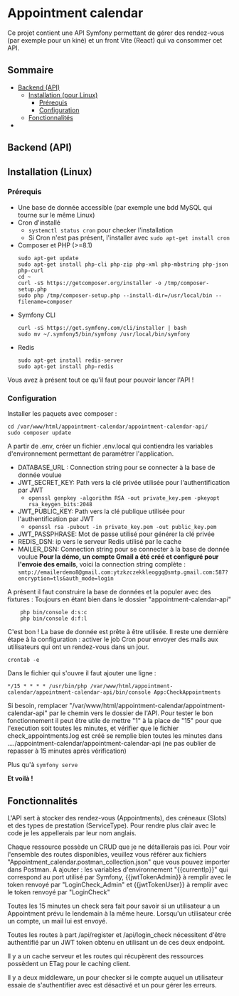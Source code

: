 # Appointment calendar

Ce projet contient une API Symfony permettant de gérer des rendez-vous (par exemple pour un kiné) et un front Vite (React) qui va consommer cet API.

## Sommaire
- [Backend (API)](#backend-api)
	- [Installation (pour Linux)](#installation-linux)
		- [Prérequis](#prérequis)
		- [Configuration](#configuration)
	- [Fonctionnalités](#fonctionnalités)
- 

## Backend (API)

## Installation (Linux)

### Prérequis
- Une base de donnée accessible (par exemple une bdd MySQL qui tourne sur le même Linux)
- Cron d'installé 
	- ``systemctl status cron`` pour checker l'installation
	- Si Cron n'est pas présent, l'installer avec `sudo apt-get install cron`
- Composer et PHP (>=8.1)
	```console
	sudo apt-get update
	sudo apt-get install php-cli php-zip php-xml php-mbstring php-json php-curl
	cd ~
	curl -sS https://getcomposer.org/installer -o /tmp/composer-setup.php
	sudo php /tmp/composer-setup.php --install-dir=/usr/local/bin --filename=composer
	```
- Symfony CLI
	```console
	curl -sS https://get.symfony.com/cli/installer | bash
	sudo mv ~/.symfony5/bin/symfony /usr/local/bin/symfony
	```
- Redis
	```console
	sudo apt-get install redis-server
	sudo apt-get install php-redis
	```
Vous avez à présent tout ce qu'il faut pour pouvoir lancer l'API !

### Configuration

Installer les paquets avec composer :
```console
cd /var/www/html/appointment-calendar/appointment-calendar-api/
sudo composer update
```

A partir de .env, créer un fichier .env.local qui contiendra les variables d'environnement permettant de paramétrer l'application.
- DATABASE_URL : Connection string pour se connecter à la base de donnée voulue
- JWT_SECRET_KEY: Path vers la clé privée utilisée pour l'authentification par JWT
	- `openssl genpkey -algorithm RSA -out private_key.pem -pkeyopt rsa_keygen_bits:2048`
- JWT_PUBLIC_KEY: Path vers la clé publique utilisée pour l'authentification par JWT
	- `openssl rsa -pubout -in private_key.pem -out public_key.pem`
- JWT_PASSPHRASE: Mot de passe utilisé pour générer la clé privée
- REDIS_DSN: ip vers le serveur Redis utilisé par le cache
- MAILER_DSN: Connection string pour se connecter à la base de donnée voulue
**Pour la démo, un compte Gmail a été créé et configuré pour l'envoie des emails**, voici la connection string complète : `smtp://emailerdemo8@gmail.com:ytzkzczekkleoggq@smtp.gmail.com:587?encryption=tls&auth_mode=login`

A présent il faut construire la base de données et la populer avec des fixtures :
Toujours en étant bien dans le dossier "appointment-calendar-api"
```console
	php bin/console d:s:c
	php bin/console d:f:l
```
C'est bon ! La base de donnée est prête à être utilisée.
Il reste une dernière étape à la configuration : activer le job Cron pour envoyer des mails aux utilisateurs qui ont un rendez-vous dans un jour.

    crontab -e
Dans le fichier qui s'ouvre il faut ajouter une ligne :

    */15 * * * * /usr/bin/php /var/www/html/appointment-calendar/appointment-calendar-api/bin/console App:CheckAppointments

Si besoin, remplacer "/var/www/html/appointment-calendar/appointment-calendar-api" par le chemin vers le dossier de l'API.
Pour tester le bon fonctionnement il peut être utile de mettre "1" à la place de "15" pour que l'execution soit toutes les minutes, et vérifier que le fichier check_appointments.log est créé se remplie bien toutes les minutes dans ..../appointment-calendar/appointment-calendar-api (ne pas oublier de repasser à 15 minutes après vérification)

Plus qu'à `symfony serve`

**Et voilà !**

## Fonctionnalités
L'API sert à stocker des rendez-vous (Appointments), des créneaux (Slots) et des types de prestation (ServiceType). Pour rendre plus clair avec le code je les appellerais par leur nom anglais.

Chaque ressource possède un CRUD que je ne détaillerais pas ici. Pour voir l'ensemble des routes disponibles, veuillez vous référer aux fichiers "Appointment_calendar.postman_collection.json" que vous pouvez importer dans Postman.
A ajouter : les variables d'environnement "{{currentIp}}" qui correspond au port utilisé par Symfony, {{jwtTokenAdmin}} à remplir avec le token renvoyé par "LoginCheck_Admin" et {{jwtTokenUser}}  à remplir avec le token renvoyé par "LoginCheck"

Toutes les 15 minutes un check sera fait pour savoir si un utilisateur a un Appointment prévu le lendemain à la même heure.
Lorsqu'un utilisateur crée un compte, un mail lui est envoyé.

Toutes les routes à part /api/register et /api/login_check nécessitent d'être authentifié par un JWT token obtenu en utilisant un de ces deux endpoint.

Il y a un cache serveur et les routes qui récupèrent des ressources possèdent un ETag pour le caching client.

Il y a deux middleware, un pour checker si le compte auquel un utilisateur essaie de s'authentifier avec est désactivé et un pour gérer les erreurs.